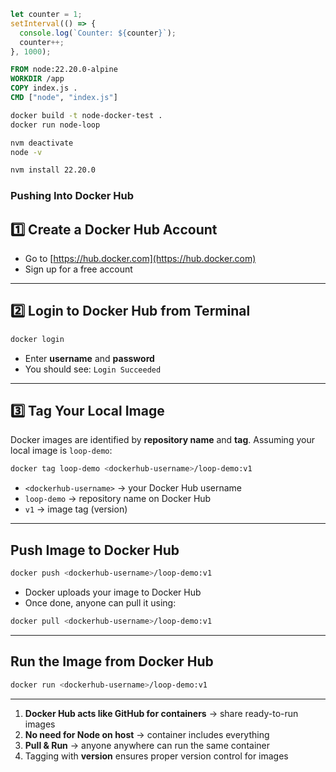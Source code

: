```javascript
let counter = 1;
setInterval(() => {
  console.log(`Counter: ${counter}`);
  counter++;
}, 1000);
```

```Dockerfile
FROM node:22.20.0-alpine
WORKDIR /app
COPY index.js .
CMD ["node", "index.js"]
```
```bash
docker build -t node-docker-test .
docker run node-loop
```

```bash
nvm deactivate
node -v
```

```bash
nvm install 22.20.0
```

### Pushing Into Docker Hub

## **1️⃣ Create a Docker Hub Account**

* Go to [https://hub.docker.com](https://hub.docker.com)
* Sign up for a free account

---

## **2️⃣ Login to Docker Hub from Terminal**

```bash
docker login
```

* Enter **username** and **password**
* You should see: `Login Succeeded`

---

## **3️⃣ Tag Your Local Image**

Docker images are identified by **repository name** and **tag**.
Assuming your local image is `loop-demo`:

```bash
docker tag loop-demo <dockerhub-username>/loop-demo:v1
```

* `<dockerhub-username>` → your Docker Hub username
* `loop-demo` → repository name on Docker Hub
* `v1` → image tag (version)

---

## **Push Image to Docker Hub**

```bash
docker push <dockerhub-username>/loop-demo:v1
```

* Docker uploads your image to Docker Hub
* Once done, anyone can pull it using:

```bash
docker pull <dockerhub-username>/loop-demo:v1
```

---

## **Run the Image from Docker Hub**

```bash
docker run <dockerhub-username>/loop-demo:v1
```

---
1. **Docker Hub acts like GitHub for containers** → share ready-to-run images
2. **No need for Node on host** → container includes everything
3. **Pull & Run** → anyone anywhere can run the same container
4. Tagging with **version** ensures proper version control for images

